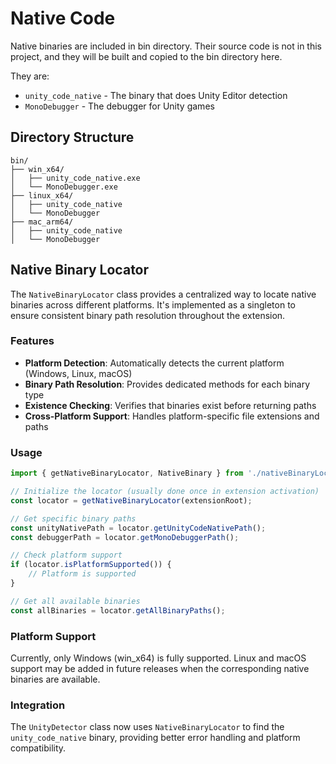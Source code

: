 # Native Code
Native binaries are included in bin directory. Their source code is not in this project, and they will be built and copied to the bin directory here.

They are:
- `unity_code_native` - The binary that does Unity Editor detection
- `MonoDebugger` - The debugger for Unity games

## Directory Structure
```
bin/
├── win_x64/
│   ├── unity_code_native.exe
│   └── MonoDebugger.exe
├── linux_x64/
│   ├── unity_code_native
│   └── MonoDebugger
├── mac_arm64/
│   ├── unity_code_native
│   └── MonoDebugger
```

## Native Binary Locator

The `NativeBinaryLocator` class provides a centralized way to locate native binaries across different platforms. It's implemented as a singleton to ensure consistent binary path resolution throughout the extension.

### Features

- **Platform Detection**: Automatically detects the current platform (Windows, Linux, macOS)
- **Binary Path Resolution**: Provides dedicated methods for each binary type
- **Existence Checking**: Verifies that binaries exist before returning paths
- **Cross-Platform Support**: Handles platform-specific file extensions and paths

### Usage

```typescript
import { getNativeBinaryLocator, NativeBinary } from './nativeBinaryLocator.js';

// Initialize the locator (usually done once in extension activation)
const locator = getNativeBinaryLocator(extensionRoot);

// Get specific binary paths
const unityNativePath = locator.getUnityCodeNativePath();
const debuggerPath = locator.getMonoDebuggerPath();

// Check platform support
if (locator.isPlatformSupported()) {
    // Platform is supported
}

// Get all available binaries
const allBinaries = locator.getAllBinaryPaths();
```

### Platform Support

Currently, only Windows (win_x64) is fully supported. Linux and macOS support may be added in future releases when the corresponding native binaries are available.

### Integration

The `UnityDetector` class now uses `NativeBinaryLocator` to find the `unity_code_native` binary, providing better error handling and platform compatibility.
